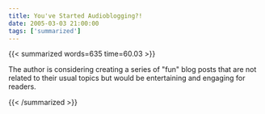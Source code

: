 ```yaml
---
title: You've Started Audioblogging?!
date: 2005-03-03 21:00:00
tags: ['summarized']
---
```


{{< summarized words=635 time=60.03 >}}

The author is considering creating a series of "fun" blog posts that are not related to their usual topics but would be entertaining and engaging for readers.

{{< /summarized >}}